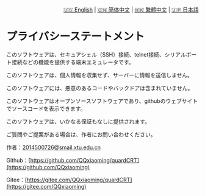 <div style="text-align: right"><a href="../../en/latest/privacy.html">🇺🇸 English</a> | <a href="../../zh-cn/latest/privacy.html">🇨🇳 简体中文</a> | <a href="../../zh-tw/latest/privacy.html">🇭🇰 繁體中文</a> | <a href="../../ja/latest/privacy.html">🇯🇵 日本語</a></div>

# プライバシーステートメント

このソフトウェアは、セキュアシェル（SSH）接続、telnet接続、シリアルポート接続などの機能を提供する端末エミュレータです。

このソフトウェアは、個人情報を収集せず、サーバーに情報を送信しません。

このソフトウェアには、悪意のあるコードやバックドアは含まれていません。

このソフトウェアはオープンソースソフトウェアであり、githubのウェブサイトでソースコードを表示できます。

このソフトウェアは、いかなる保証もなしに提供されます。

ご質問やご提案がある場合は、作者にお問い合わせください。

作者：[2014500726@smail.xtu.edu.cn](mailto:2014500726@smail.xtu.edu.cn)

Github：[https://github.com/QQxiaoming/quardCRT](https://github.com/QQxiaoming)

Gitee：[https://gitee.com/QQxiaoming/quardCRT](https://gitee.com/QQxiaoming)
